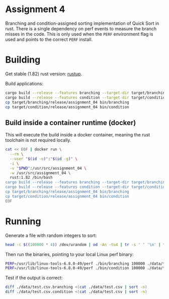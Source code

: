 # Assignment 4

Branching and condition-assigned sorting implementation of Quick Sort in rust.
There is a single dependency on perf events to measure the branch misses in the
code. This is only used when the `PERF` environment flag is used and points to
the correct `PERF` install.

# Building

Get stable (1.82) rust version: [rustup](https://rustup.rs/).

Build applications:

```bash
cargo build --release --features branching --target-dir target/branching
cargo build --release --features condition --target-dir target/condition
cp target/branching/release/assignment_04 bin/branching
cp target/condition/release/assignment_04 bin/condition
```

## Build inside a container runtime (docker)

This will execute the build inside a docker container, meaning the rust
toolchain is not required locally.

```bash
cat << EOF | docker run \
  --rm \
  --user "$(id -u)":"$(id -g)" \
  -i \
  -v "$PWD":/usr/src/assignment_04 \
  -w /usr/src/assignment_04 \
  rust:1.82 /bin/bash
cargo build --release --features branching --target-dir target/branching
cargo build --release --features condition --target-dir target/condition
cp target/branching/release/assignment_04 bin/branching
cp target/condition/release/assignment_04 bin/condition
EOF
```

# Running

Generate a file with random integers to sort:

```bash
head -c $((100000 * 4)) /dev/urandom | od -An -tu4 | tr -s ' ' '\n' | tail -n+1 > ./data/test.csv
```

Then run the binaries, pointing to your local Linux perf binary:

```bash
PERF=/usr/lib/linux-tools-6.8.0-49/perf ./bin/branching 100000 ./data/test.csv > ./data/test.csv.branching
PERF=/usr/lib/linux-tools-6.8.0-49/perf ./bin/condition 100000 ./data/test.csv > ./data/test.csv.condition
```

Test if the output is correct:

```bash
diff ./data/test.csv.branching <(cat ./data/test.csv | sort -n)
diff ./data/test.csv.condition <(cat ./data/test.csv | sort -n)
```
